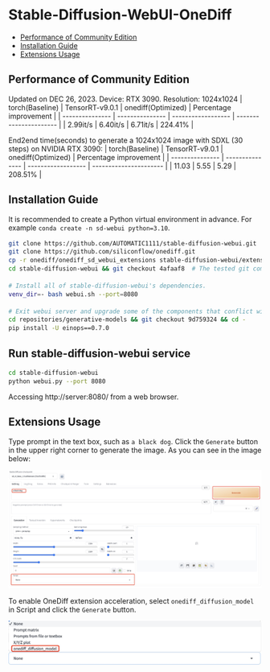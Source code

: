 # Stable-Diffusion-WebUI-OneDiff

- [Performance of Community Edition](#performance-of-community-edition)
- [Installation Guide](#installation-guide)
- [Extensions Usage](#extensions-usage)

## Performance of Community Edition

Updated on DEC 26, 2023. Device: RTX 3090. Resolution: 1024x1024
| torch(Baseline) | TensorRT-v9.0.1 | onediff(Optimized) | Percentage improvement |
| --------------- | --------------- | ------------------ | ---------------------- |
| 2.99it/s        | 6.40it/s        | 6.71it/s           | 224.41%                |

End2end time(seconds) to generate a 1024x1024 image with SDXL (30 steps) on NVIDIA RTX 3090:
| torch(Baseline) | TensorRT-v9.0.1 | onediff(Optimized) | Percentage improvement |
| --------------- | --------------- | ------------------ | ---------------------- |
| 11.03           | 5.55            | 5.29               | 208.51%                |

## Installation Guide

It is recommended to create a Python virtual environment in advance. For example `conda create -n sd-webui python=3.10`.

```bash
git clone https://github.com/AUTOMATIC1111/stable-diffusion-webui.git
git clone https://github.com/siliconflow/onediff.git
cp -r onediff/onediff_sd_webui_extensions stable-diffusion-webui/extensions/
cd stable-diffusion-webui && git checkout 4afaaf8  # The tested git commit id is 4afaaf8.

# Install all of stable-diffusion-webui's dependencies.
venv_dir=- bash webui.sh --port=8080

# Exit webui server and upgrade some of the components that conflict with onediff.
cd repositories/generative-models && git checkout 9d759324 && cd -
pip install -U einops==0.7.0
```

## Run stable-diffusion-webui service

```bash
cd stable-diffusion-webui
python webui.py --port 8080
```

Accessing http://server:8080/ from a web browser.

## Extensions Usage

Type prompt in the text box, such as `a black dog`. Click the `Generate` button in the upper right corner to generate the image. As you can see in the image below:

![raw_webui](images/raw_webui.jpg)

To enable OneDiff extension acceleration, select `onediff_diffusion_model` in Script and click the `Generate` button.

![onediff_script](images/onediff_script.jpg)
